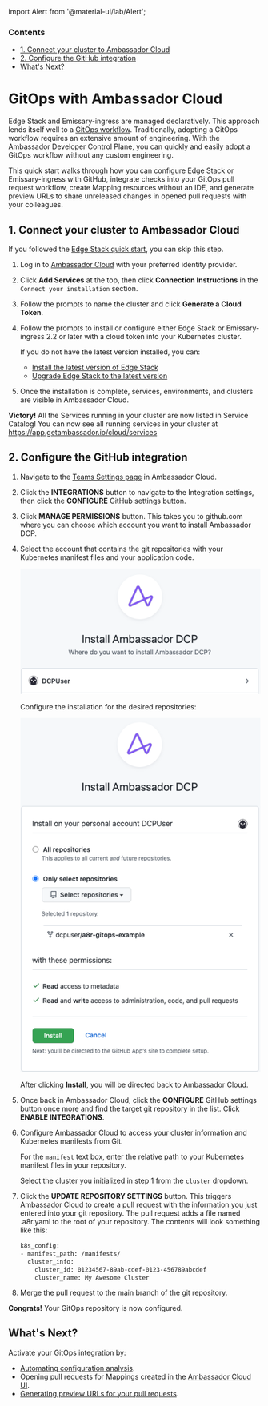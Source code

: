 import Alert from '@material-ui/lab/Alert';

<div class="docs-article-toc">
<h3>Contents</h3>

* [1. Connect your cluster to Ambassador Cloud](#1-connect-your-cluster-to-ambassador-cloud)
* [2. Configure the GitHub integration](#2-configure-the-github-integration)
* [What's Next?](#whats-next)

</div>

# GitOps with Ambassador Cloud

Edge Stack and Emissary-ingress are managed declaratively. This approach lends itself well to a [GitOps workflow](../../../../../docs/edge-stack/latest/topics/concepts/gitops-continuous-delivery/). Traditionally, adopting a GitOps workflow requires an extensive amount of engineering. With the Ambassador Developer Control Plane, you can quickly and easily adopt a GitOps workflow without any custom engineering.

This quick start walks through how you can configure Edge Stack or Emissary-ingress with GitHub, integrate checks into your GitOps pull request workflow, create Mapping resources without an IDE, and generate preview URLs to share unreleased changes in opened pull requests with your colleagues.

## 1. Connect your cluster to Ambassador Cloud

<Alert severity="info">
  If you followed the <a href="/docs/edge-stack/latest/tutorials/getting-started/">Edge Stack quick start</a>, you can skip this step.
</Alert>

1. Log in to [Ambassador Cloud](https://app.getambassador.io/cloud/) with your preferred identity provider.

2. Click **Add Services** at the top, then click **Connection Instructions** in the `Connect your installation` section.

3. Follow the prompts to name the cluster and click **Generate a Cloud Token**.

4. Follow the prompts to install or configure either Edge Stack or Emissary-ingress 2.2 or later with a cloud token into your Kubernetes cluster.

   If you do not have the latest version installed, you can:

   * [Install the latest version of Edge Stack](/docs/edge-stack/latest/topics/install/)
   * [Upgrade Edge Stack to the latest version](/docs/edge-stack/latest/topics/install/upgrading/)

5. Once the installation is complete, services, environments, and clusters are visible in Ambassador Cloud.

<Alert severity="success"><b>Victory!</b> All the Services running in your cluster are now listed in Service Catalog!
You can now see all running services in your cluster at <a href="https://app.getambassador.io/cloud/services" target="_blank">https://app.getambassador.io/cloud/services</a> </Alert>

## 2. Configure the GitHub integration

1. Navigate to the <a href="https://app.getambassador.io/cloud/settings/teams" target="_blank">Teams Settings page</a> in Ambassador Cloud.

2. Click the **INTEGRATIONS** button to navigate to the Integration settings, then click the **CONFIGURE** GitHub settings button.

3. Click **MANAGE PERMISSIONS** button. This takes you to github.com where you can choose which account you want to install Ambassador DCP.

4. Select the account that contains the git repositories with your Kubernetes manifest files and your application code.

    ![Git Account](../../images/gitops-quickstart-x1.png)

    Configure the installation for the desired repositories:

    ![Git configure](../../images/gitops-quickstart-x2.png)

    After clicking **Install**, you will be directed back to Ambassador Cloud.

5. Once back in Ambassador Cloud, click the **CONFIGURE** GitHub settings button once more and find the target git repository in the list. Click **ENABLE INTEGRATIONS**.

6. Configure Ambassador Cloud to access your cluster information and Kubernetes manifests from Git.

    For the `manifest` text box, enter the relative path to your Kubernetes manifest files in your repository.

    Select the cluster you initialized in step 1 from the `cluster` dropdown.

7. Click the **UPDATE REPOSITORY SETTINGS** button. This triggers Ambassador Cloud to create a pull request with the information you just entered into your git repository. The pull request adds a file named .a8r.yaml to the root of your repository. The contents will look something like this:

    ```
    k8s_config:
    - manifest_path: /manifests/
      cluster_info:
        cluster_id: 01234567-89ab-cdef-0123-456789abcdef
        cluster_name: My Awesome Cluster
    ```

8. Merge the pull request to the main branch of the git repository.

<Alert severity="success"><b>Congrats!</b> Your GitOps repository is now configured.</Alert>

## What's Next?

Activate your GitOps integration by:
- [Automating configuration analysis](../../config-analysis/quick-start).
- Opening pull requests for Mappings created in the [Ambassador Cloud UI](https://app.getambassador.io/cloud/services).
- [Generating preview URLs for your pull requests](../../deployment-previews/quick-start).
